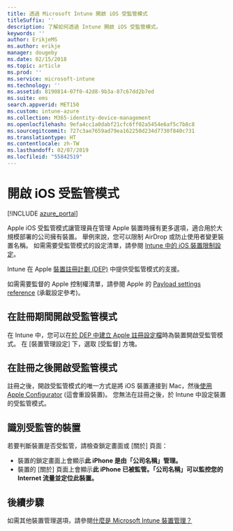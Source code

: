 ```yaml
---
title: 透過 Microsoft Intune 開啟 iOS 受監管模式
titleSuffix: ''
description: 了解如何透過 Intune 開啟 iOS 受監管模式。
keywords: ''
author: ErikjeMS
ms.author: erikje
manager: dougeby
ms.date: 02/15/2018
ms.topic: article
ms.prod: ''
ms.service: microsoft-intune
ms.technology: ''
ms.assetid: 8190814-07f0-42d8-9b3a-87c67dd2b7ed
ms.suite: ems
search.appverid: MET150
ms.custom: intune-azure
ms.collection: M365-identity-device-management
ms.openlocfilehash: 9efa4cc1a0dabf21cfc6ff02a5454e6af5c7b8c8
ms.sourcegitcommit: 727c3ae7659ad79ea162250d234d7730f840c731
ms.translationtype: HT
ms.contentlocale: zh-TW
ms.lasthandoff: 02/07/2019
ms.locfileid: "55842519"
---
```

# <a name="turn-on-ios-supervised-mode"></a>開啟 iOS 受監管模式


[!INCLUDE [azure_portal](./includes/azure_portal.md)]

Apple iOS 受監管模式讓管理員在管理 Apple 裝置時擁有更多選項，適合用於大規模部署的公司擁有裝置。 舉例來說，您可以限制 AirDrop 或防止使用者變更裝置名稱。 如需需要受監管模式的設定清單，請參閱 [Intune 中的 iOS 裝置限制設定](device-restrictions-ios.md)。

Intune 在 Apple [裝置註冊計劃 (DEP)](device-enrollment-program-enroll-ios.md) 中提供受監管模式的支援。

如需需要監督的 Apple 控制權清單，請參閱 Apple 的 [Payload settings reference](http://help.apple.com/configurator/mac/2.4/#/cad5370d089) (承載設定參考)。

## <a name="turn-on-supervised-mode-during-enrollment"></a>在註冊期間開啟受監管模式

在 Intune 中，您可以在[於 DEP 中建立 Apple 註冊設定檔](https://docs.microsoft.com/intune/device-enrollment-program-enroll-ios#create-an-apple-enrollment-profile)時為裝置開啟受監管模式。 在 [裝置管理設定] 下，選取 [受監督] 方塊。

## <a name="turn-on-supervised-mode-after-enrollment"></a>在註冊之後開啟受監管模式

註冊之後，開啟受監管模式的唯一方式是將 iOS 裝置連接到 Mac，然後[使用 Apple Configurator](apple-configurator-enroll-ios.md) (這會重設裝置)。 您無法在註冊之後，於 Intune 中設定裝置的受監管模式。

## <a name="identify-a-supervised-device"></a>識別受監管的裝置

若要判斷裝置是否受監管，請檢查鎖定畫面或 [關於] 頁面：
- 裝置的鎖定畫面上會顯示**此 iPhone 是由「公司名稱」管理。**
- 裝置的 [關於] 頁面上會顯示**此 iPhone 已被監管。「公司名稱」可以監控您的 Internet 流量並定位此裝置。**

## <a name="next-steps"></a>後續步驟

如需其他裝置管理選項，請參閱[什麼是 Microsoft Intune 裝置管理？](device-management.md)
